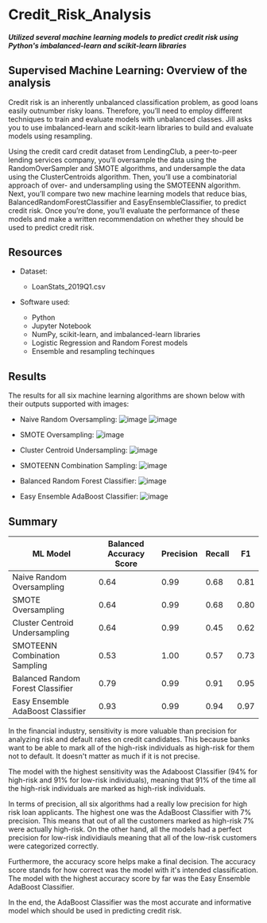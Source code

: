 # Credit_Risk_Analysis
#### *Utilized several machine learning models to predict credit risk using Python's imbalanced-learn and scikit-learn libraries*

## Supervised Machine Learning: Overview of the analysis

Credit risk is an inherently unbalanced classification problem, as good loans easily outnumber risky loans. Therefore, you’ll need to employ different techniques to train and evaluate models with unbalanced classes. Jill asks you to use imbalanced-learn and scikit-learn libraries to build and evaluate models using resampling.

Using the credit card credit dataset from LendingClub, a peer-to-peer lending services company, you’ll oversample the data using the RandomOverSampler and SMOTE algorithms, and undersample the data using the ClusterCentroids algorithm. Then, you’ll use a combinatorial approach of over- and undersampling using the SMOTEENN algorithm. Next, you’ll compare two new machine learning models that reduce bias, BalancedRandomForestClassifier and EasyEnsembleClassifier, to predict credit risk. Once you’re done, you’ll evaluate the performance of these models and make a written recommendation on whether they should be used to predict credit risk.



## Resources
- Dataset: 
  - LoanStats_2019Q1.csv

- Software used:
  - Python
  - Jupyter Notebook
  - NumPy, scikit-learn, and imbalanced-learn libraries
  - Logistic Regression and Random Forest models
  - Ensemble and resampling techinques

## Results



The results for all six machine learning algorithms are shown below with their outputs supported with images:


- Naive Random Oversampling:
![image](https://user-images.githubusercontent.com/97119920/170097349-0faa49d0-924f-4e21-8546-954b5b5b7e27.png)
![image](https://user-images.githubusercontent.com/97119920/170097384-c5428754-1f4d-445a-864b-1d253045ab36.png)

- SMOTE Oversampling:
![image](https://user-images.githubusercontent.com/97119920/170096952-c97abc58-cd96-4ec9-9dac-314b8a8dda21.png)


- Cluster Centroid Undersampling: 
![image](https://user-images.githubusercontent.com/97119920/170109463-cbf72715-9a46-48ad-934c-55f7cbe9736b.png)


- SMOTEENN Combination Sampling: 
![image](https://user-images.githubusercontent.com/97119920/170109517-ad271dda-5c8d-47ed-8050-7f3fe7cda109.png)


- Balanced Random Forest Classifier: 
![image](https://user-images.githubusercontent.com/97119920/170097152-0afc954e-ede9-45cd-9a63-576975c3aebf.png)

- Easy Ensemble AdaBoost Classifier:
![image](https://user-images.githubusercontent.com/97119920/170097045-6b50aa1d-907c-46fe-a747-d1fd2647568b.png)


## Summary
 | ML Model | Balanced Accuracy Score | Precision | Recall | F1 |
 | --- | --- | --- | --- | --- |
 | Naive Random Oversampling | 0.64 | 0.99 | 0.68 | 0.81 |
 | SMOTE Oversampling | 0.64 | 0.99 | 0.68 | 0.80 |
 | Cluster Centroid Undersampling | 0.64 | 0.99 | 0.45 | 0.62 | 
 | SMOTEENN Combination Sampling | 0.53 | 1.00 | 0.57 | 0.73 |
 | Balanced Random Forest Classifier | 0.79 | 0.99 | 0.91 | 0.95 |
 | Easy Ensemble AdaBoost Classifier | 0.93 | 0.99 | 0.94 | 0.97 |
 
 
In the financial industry, sensitivity is more valuable than precision for analyzing risk and default rates on credit candidates. This because banks want to be able to mark all of the high-risk individuals as high-risk for them not to default. It doesn't matter as much if it is not precise.

The model with the highest sensitivity was the Adaboost Classifier (94% for high-risk and 91% for low-risk individuals), meaning that 91% of the time all the high-risk individuals are marked as high-risk individuals. 

In terms of precision, all six algorithms had a really low precision for high risk loan applicants. The highest one was the AdaBoost Classifier with 7% precision. This means that out of all the customers marked as high-risk 7% were actually high-risk. On the other hand, all the models had a perfect precision for low-risk individiauls meaning that all of the low-risk customers were categorized correctly. 

Furthermore, the accuracy score helps make a final decision. The accuracy score stands for how correct was the model with it's intended classification. The model with the highest accuracy score by far was the Easy Ensemble AdaBoost Classifier. 

In the end, the AdaBoost Classifier was the most accurate and informative model which should be used in predicting credit risk.



